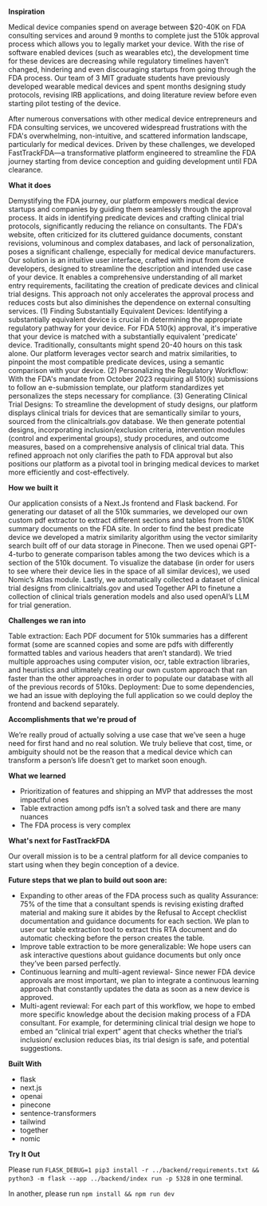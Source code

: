 **Inspiration**

Medical device companies spend on average between $20-40K on FDA consulting services and around 9 months to complete just the 510k approval process which allows you to legally market your device. With the rise of software enabled devices (such as wearables etc), the development time for these devices are decreasing while regulatory timelines haven’t changed, hindering and even discouraging startups from going through the FDA process. Our team of 3 MIT graduate students have previously developed wearable medical devices and spent months designing study protocols, revising IRB applications, and doing literature review before even starting pilot testing of the device.

After numerous conversations with other medical device entrepreneurs and FDA consulting services, we uncovered widespread frustrations with the FDA's overwhelming, non-intuitive, and scattered information landscape, particularly for medical devices. Driven by these challenges, we developed FastTrackFDA—a transformative platform engineered to streamline the FDA journey starting from device conception and guiding development until FDA clearance.

**What it does**

Demystifying the FDA journey, our platform empowers medical device startups and companies by guiding them seamlessly through the approval process. It aids in identifying predicate devices and crafting clinical trial protocols, significantly reducing the reliance on consultants. The FDA's website, often criticized for its cluttered guidance documents, constant revisions, voluminous and complex databases, and lack of personalization, poses a significant challenge, especially for medical device manufacturers. Our solution is an intuitive user interface, crafted with input from device developers, designed to streamline the description and intended use case of your device. It enables a comprehensive understanding of all market entry requirements, facilitating the creation of predicate devices and clinical trial designs. This approach not only accelerates the approval process and reduces costs but also diminishes the dependence on external consulting services. (1) Finding Substantially Equivalent Devices: Identifying a substantially equivalent device is crucial in determining the appropriate regulatory pathway for your device. For FDA 510(k) approval, it's imperative that your device is matched with a substantially equivalent 'predicate' device. Traditionally, consultants might spend 20-40 hours on this task alone. Our platform leverages vector search and matrix similarities, to pinpoint the most compatible predicate devices, using a semantic comparison with your device. (2) Personalizing the Regulatory Workflow: With the FDA's mandate from October 2023 requiring all 510(k) submissions to follow an e-submission template, our platform standardizes yet personalizes the steps necessary for compliance. (3) Generating Clinical Trial Designs: To streamline the development of study designs, our platform displays clinical trials for devices that are semantically similar to yours, sourced from the clinicaltrials.gov database. We then generate potential designs, incorporating inclusion/exclusion criteria, intervention modules (control and experimental groups), study procedures, and outcome measures, based on a comprehensive analysis of clinical trial data. This refined approach not only clarifies the path to FDA approval but also positions our platform as a pivotal tool in bringing medical devices to market more efficiently and cost-effectively.

**How we built it**

Our application consists of a Next.Js frontend and Flask backend. For generating our dataset of all the 510k summaries, we developed our own custom pdf extractor to extract different sections and tables from the 510K summary documents on the FDA site. In order to find the best predicate device we developed a matrix similarity algorithm using the vector similarity search built off of our data storage in Pinecone. Then we used openai GPT-4-turbo to generate comparison tables among the two devices which is a section of the 510k document. To visualize the database (in order for users to see where their device lies in the space of all similar devices), we used Nomic’s Atlas module. Lastly, we automatically collected a dataset of clinical trial designs from clinicaltrials.gov and used Together API to finetune a collection of clinical trials generation models and also used openAI’s LLM for trial generation.

**Challenges we ran into**

Table extraction: Each PDF document for 510k summaries has a different format (some are scanned copies and some are pdfs with differently formatted tables and various headers that aren’t standard). We tried multiple approaches using computer vision, ocr, table extraction libraries, and heuristics and ultimately creating our own custom approach that ran faster than the other approaches in order to populate our database with all of the previous records of 510ks. Deployment: Due to some dependencies, we had an issue with deploying the full application so we could deploy the frontend and backend separately.

**Accomplishments that we're proud of**

We’re really proud of actually solving a use case that we’ve seen a huge need for first hand and no real solution. We truly believe that cost, time, or ambiguity should not be the reason that a medical device which can transform a person’s life doesn’t get to market soon enough.

**What we learned**
- Prioritization of features and shipping an MVP that addresses the most impactful ones
- Table extraction among pdfs isn’t a solved task and there are many nuances
- The FDA process is very complex

**What's next for FastTrackFDA**

Our overall mission is to be a central platform for all device companies to start using when they begin conception of a device.

**Future steps that we plan to build out soon are:**
- Expanding to other areas of the FDA process such as quality Assurance: 75% of the time that a consultant spends is revising existing drafted material and making sure it abides by the Refusal to Accept checklist documentation and guidance documents for each section. We plan to user our table extraction tool to extract this RTA document and do automatic checking before the person creates the table.
- Improve table extraction to be more generalizable: We hope users can ask interactive questions about guidance documents but only once they’ve been parsed perfectly.
- Continuous learning and multi-agent reviewal- Since newer FDA device approvals are most important, we plan to integrate a continuous learning approach that constantly updates the data as soon as a new device is approved.
- Multi-agent reviewal: For each part of this workflow, we hope to embed more specific knowledge about the decision making process of a FDA consultant. For example, for determining clinical trial design we hope to embed an “clinical trial expert” agent that checks whether the trial’s inclusion/ exclusion reduces bias, its trial design is safe, and potential suggestions.

**Built With**
- flask
- next.js
- openai
- pinecone
- sentence-transformers
- tailwind
- together
- nomic

**Try It Out**

Please run `FLASK_DEBUG=1 pip3 install -r ../backend/requirements.txt && python3 -m flask --app ../backend/index run -p 5328` in one terminal.

In another, please run `npm install && npm run dev`
